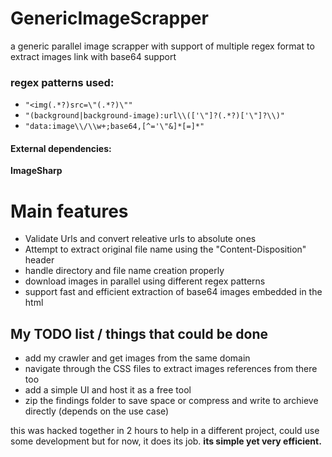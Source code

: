 #  GenericImageScrapper
a generic parallel image scrapper with support of multiple regex format to extract images link with base64 support

### regex patterns used:
- `"<img(.*?)src=\"(.*?)\""`
- `"(background|background-image):url\\(['\"]?(.*?)['\"]?\\)"`
- `"data:image\\/\\w+;base64,[^='\"&]*[=]*"`

#### External dependencies: 
**ImageSharp**

# Main features
- Validate Urls and convert releative urls to absolute ones
- Attempt to extract original file name using the "Content-Disposition" header
- handle directory and file name creation properly
- download images in parallel using different regex patterns
- support fast and efficient extraction of base64 images embedded in the html

## My TODO list / things that could be done
- add my crawler and get images from the same domain
- navigate through the CSS files to extract images references from there too
- add a simple UI and host it as a free tool
- zip the findings folder to save space or compress and write to archieve directly (depends on the use case)

this was hacked together in 2 hours to help in a different project, could use some development but for now, it does its job. **its simple yet very efficient.**
